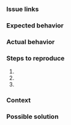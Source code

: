 <!--- Provide a succinct summary of the issue in the title above -->

### Issue links
<!--- Provide links to related issues -->

### Expected behavior
<!--- Describe what should happen -->

### Actual behavior
<!--- Describe what happens instead of the expected behavior -->

### Steps to reproduce
<!--- Provide a link to a live example, steps to reproduce or code example-->
1.
2.
3.

### Context
<!--- How has this issue affected you (include sites and projects)? -->
<!--- What are you trying to accomplish? -->
<!--- Were there recent changes that could affect this issue? -->
<!--- Include links to screenshots -->

### Possible solution
<!--- Suggest a fix for the issue -->